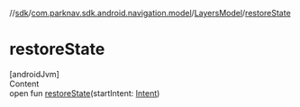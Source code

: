 //[sdk](../../../index.md)/[com.parknav.sdk.android.navigation.model](../index.md)/[LayersModel](index.md)/[restoreState](restore-state.md)



# restoreState  
[androidJvm]  
Content  
open fun [restoreState](restore-state.md)(startIntent: [Intent](https://developer.android.com/reference/kotlin/android/content/Intent.html))  



